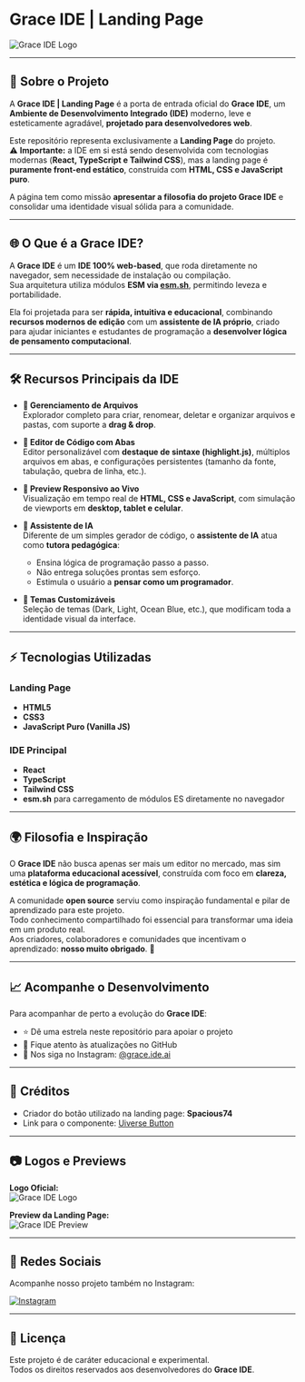 # Grace IDE | Landing Page

![Grace IDE Logo](https://imgur.com/lgKVjdO.png)

---

## 📌 Sobre o Projeto

A **Grace IDE | Landing Page** é a porta de entrada oficial do **Grace IDE**, um **Ambiente de Desenvolvimento Integrado (IDE)** moderno, leve e esteticamente agradável, **projetado para desenvolvedores web**.  

Este repositório representa exclusivamente a **Landing Page** do projeto.  
⚠️ **Importante:** a IDE em si está sendo desenvolvida com tecnologias modernas (**React, TypeScript e Tailwind CSS**), mas a landing page é **puramente front-end estático**, construída com **HTML, CSS e JavaScript puro**.  

A página tem como missão **apresentar a filosofia do projeto Grace IDE** e consolidar uma identidade visual sólida para a comunidade.  

---

## 🌐 O Que é a Grace IDE?

A **Grace IDE** é um **IDE 100% web-based**, que roda diretamente no navegador, sem necessidade de instalação ou compilação.  
Sua arquitetura utiliza módulos **ESM via [esm.sh](https://esm.sh/)**, permitindo leveza e portabilidade.  

Ela foi projetada para ser **rápida, intuitiva e educacional**, combinando **recursos modernos de edição** com um **assistente de IA próprio**, criado para ajudar iniciantes e estudantes de programação a **desenvolver lógica de pensamento computacional**.

---

## 🛠️ Recursos Principais da IDE

- **📂 Gerenciamento de Arquivos**  
  Explorador completo para criar, renomear, deletar e organizar arquivos e pastas, com suporte a **drag & drop**.

- **📝 Editor de Código com Abas**  
  Editor personalizável com **destaque de sintaxe (highlight.js)**, múltiplos arquivos em abas, e configurações persistentes (tamanho da fonte, tabulação, quebra de linha, etc.).

- **📱 Preview Responsivo ao Vivo**  
  Visualização em tempo real de **HTML, CSS e JavaScript**, com simulação de viewports em **desktop, tablet e celular**.

- **🤖 Assistente de IA**  
  Diferente de um simples gerador de código, o **assistente de IA** atua como **tutora pedagógica**:
  - Ensina lógica de programação passo a passo.  
  - Não entrega soluções prontas sem esforço.  
  - Estimula o usuário a **pensar como um programador**.  

- **🎨 Temas Customizáveis**  
  Seleção de temas (Dark, Light, Ocean Blue, etc.), que modificam toda a identidade visual da interface.

---

## ⚡ Tecnologias Utilizadas

### Landing Page
- **HTML5**  
- **CSS3**  
- **JavaScript Puro (Vanilla JS)**  

### IDE Principal
- **React**  
- **TypeScript**  
- **Tailwind CSS**  
- **esm.sh** para carregamento de módulos ES diretamente no navegador  

---

## 🌍 Filosofia e Inspiração

O **Grace IDE** não busca apenas ser mais um editor no mercado, mas sim uma **plataforma educacional acessível**, construída com foco em **clareza, estética e lógica de programação**.  

A comunidade **open source** serviu como inspiração fundamental e pilar de aprendizado para este projeto.  
Todo conhecimento compartilhado foi essencial para transformar uma ideia em um produto real.  
Aos criadores, colaboradores e comunidades que incentivam o aprendizado: **nosso muito obrigado**. 🙏  

---

## 📈 Acompanhe o Desenvolvimento

Para acompanhar de perto a evolução do **Grace IDE**:  

- ⭐ Dê uma estrela neste repositório para apoiar o projeto  
- 🔔 Fique atento às atualizações no GitHub  
- 📲 Nos siga no Instagram: [@grace.ide.ai](https://www.instagram.com/grace.ide.ai/)

---

## 🙌 Créditos

- Criador do botão utilizado na landing page: **Spacious74**  
- Link para o componente: [Uiverse Button](https://uiverse.io/Spacious74/helpless-tiger-55)  

---

## 📷 Logos e Previews

**Logo Oficial:**  
![Grace IDE Logo](https://imgur.com/lgKVjdO.png)

**Preview da Landing Page:**  
![Grace IDE Preview](https://imgur.com/EzQmICg.png)

---

## 📲 Redes Sociais

Acompanhe nosso projeto também no Instagram:  

[![Instagram](https://img.icons8.com/ios-glyphs/30/000000/instagram-new.png)](https://www.instagram.com/grace.ide.ai/)

---

## 📜 Licença

Este projeto é de caráter educacional e experimental.  
Todos os direitos reservados aos desenvolvedores do **Grace IDE**.  

